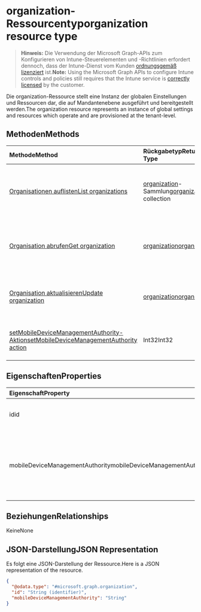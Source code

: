 # <a name="organization-resource-type"></a><span data-ttu-id="39150-101">organization-Ressourcentyp</span><span class="sxs-lookup"><span data-stu-id="39150-101">organization resource type</span></span>

> <span data-ttu-id="39150-102">**Hinweis:** Die Verwendung der Microsoft Graph-APIs zum Konfigurieren von Intune-Steuerelementen und -Richtlinien erfordert dennoch, dass der Intune-Dienst vom Kunden [ordnungsgemäß lizenziert](https://go.microsoft.com/fwlink/?linkid=839381) ist.</span><span class="sxs-lookup"><span data-stu-id="39150-102">**Note:** Using the Microsoft Graph APIs to configure Intune controls and policies still requires that the Intune service is [correctly licensed](https://go.microsoft.com/fwlink/?linkid=839381) by the customer.</span></span>

<span data-ttu-id="39150-103">Die organization-Ressource stellt eine Instanz der globalen Einstellungen und Ressourcen dar, die auf Mandantenebene ausgeführt und bereitgestellt werden.</span><span class="sxs-lookup"><span data-stu-id="39150-103">The organization resource represents an instance of global settings and resources which operate and are provisioned at the tenant-level.</span></span>
## <a name="methods"></a><span data-ttu-id="39150-104">Methoden</span><span class="sxs-lookup"><span data-stu-id="39150-104">Methods</span></span>
|<span data-ttu-id="39150-105">Methode</span><span class="sxs-lookup"><span data-stu-id="39150-105">Method</span></span>|<span data-ttu-id="39150-106">Rückgabetyp</span><span class="sxs-lookup"><span data-stu-id="39150-106">Return Type</span></span>|<span data-ttu-id="39150-107">Beschreibung</span><span class="sxs-lookup"><span data-stu-id="39150-107">Description</span></span>|
|:---|:---|:---|
|[<span data-ttu-id="39150-108">Organisationen auflisten</span><span class="sxs-lookup"><span data-stu-id="39150-108">List organizations</span></span>](../api/intune_onboarding_organization_list.md)|<span data-ttu-id="39150-109">[organization](../resources/intune_onboarding_organization.md)-Sammlung</span><span class="sxs-lookup"><span data-stu-id="39150-109">[organization](../resources/intune_onboarding_organization.md) collection</span></span>|<span data-ttu-id="39150-110">Auflisten von Eigenschaften und Beziehungen der [organization](../resources/intune_onboarding_organization.md)-Objekte.</span><span class="sxs-lookup"><span data-stu-id="39150-110">List properties and relationships of the [organization](../resources/intune_onboarding_organization.md) objects.</span></span>|
|[<span data-ttu-id="39150-111">Organisation abrufen</span><span class="sxs-lookup"><span data-stu-id="39150-111">Get organization</span></span>](../api/intune_onboarding_organization_get.md)|[<span data-ttu-id="39150-112">organization</span><span class="sxs-lookup"><span data-stu-id="39150-112">organization</span></span>](../resources/intune_onboarding_organization.md)|<span data-ttu-id="39150-113">Dient zum Lesen der Eigenschaften und Beziehungen des [organization](../resources/intune_onboarding_organization.md)-Objekts.</span><span class="sxs-lookup"><span data-stu-id="39150-113">Read properties and relationships of organization object.</span></span>|
|[<span data-ttu-id="39150-114">Organisation aktualisieren</span><span class="sxs-lookup"><span data-stu-id="39150-114">Update organization</span></span>](../api/intune_onboarding_organization_update.md)|[<span data-ttu-id="39150-115">organization</span><span class="sxs-lookup"><span data-stu-id="39150-115">organization</span></span>](../resources/intune_onboarding_organization.md)|<span data-ttu-id="39150-116">Aktualisieren der Eigenschaften eines [organization](../resources/intune_onboarding_organization.md)-Objekts.</span><span class="sxs-lookup"><span data-stu-id="39150-116">Update the properties of a [calendar](../resources/intune_onboarding_organization.md) object.</span></span>|
|[<span data-ttu-id="39150-117">setMobileDeviceManagementAuthority-Aktion</span><span class="sxs-lookup"><span data-stu-id="39150-117">setMobileDeviceManagementAuthority action</span></span>](../api/intune_onboarding_organization_setmobiledevicemanagementauthority.md)|<span data-ttu-id="39150-118">Int32</span><span class="sxs-lookup"><span data-stu-id="39150-118">Int32</span></span>|<span data-ttu-id="39150-119">Autorität für die Verwaltung mobiler Geräte festlegen</span><span class="sxs-lookup"><span data-stu-id="39150-119">Set mobile device management authority</span></span>|

## <a name="properties"></a><span data-ttu-id="39150-120">Eigenschaften</span><span class="sxs-lookup"><span data-stu-id="39150-120">Properties</span></span>
|<span data-ttu-id="39150-121">Eigenschaft</span><span class="sxs-lookup"><span data-stu-id="39150-121">Property</span></span>|<span data-ttu-id="39150-122">Typ</span><span class="sxs-lookup"><span data-stu-id="39150-122">Type</span></span>|<span data-ttu-id="39150-123">Beschreibung</span><span class="sxs-lookup"><span data-stu-id="39150-123">Description</span></span>|
|:---|:---|:---|
|<span data-ttu-id="39150-124">id</span><span class="sxs-lookup"><span data-stu-id="39150-124">id</span></span>|<span data-ttu-id="39150-125">String</span><span class="sxs-lookup"><span data-stu-id="39150-125">String</span></span>|<span data-ttu-id="39150-126">Die GUID für das Objekt.</span><span class="sxs-lookup"><span data-stu-id="39150-126">The resource GUID for the security object is not valid.</span></span>|
|<span data-ttu-id="39150-127">mobileDeviceManagementAuthority</span><span class="sxs-lookup"><span data-stu-id="39150-127">mobileDeviceManagementAuthority</span></span>|<span data-ttu-id="39150-128">String</span><span class="sxs-lookup"><span data-stu-id="39150-128">String</span></span>|<span data-ttu-id="39150-129">Autorität für die Verwaltung mobiler Geräte.</span><span class="sxs-lookup"><span data-stu-id="39150-129">Mobile device management authority.</span></span> <span data-ttu-id="39150-130">Mögliche Werte: `unknown`, `intune`, `sccm`, `office365`.</span><span class="sxs-lookup"><span data-stu-id="39150-130">Possible values are: `unknown`, `intune`, `sccm`, `office365`.</span></span>|

## <a name="relationships"></a><span data-ttu-id="39150-131">Beziehungen</span><span class="sxs-lookup"><span data-stu-id="39150-131">Relationships</span></span>
<span data-ttu-id="39150-132">Keine</span><span class="sxs-lookup"><span data-stu-id="39150-132">None</span></span>
## <a name="json-representation"></a><span data-ttu-id="39150-133">JSON-Darstellung</span><span class="sxs-lookup"><span data-stu-id="39150-133">JSON Representation</span></span>
<span data-ttu-id="39150-134">Es folgt eine JSON-Darstellung der Ressource.</span><span class="sxs-lookup"><span data-stu-id="39150-134">Here is a JSON representation of the resource.</span></span>
<!-- {
  "blockType": "resource",
  "keyProperty": "id",
  "@odata.type": "microsoft.graph.organization"
}
-->
``` json
{
  "@odata.type": "#microsoft.graph.organization",
  "id": "String (identifier)",
  "mobileDeviceManagementAuthority": "String"
}
```




